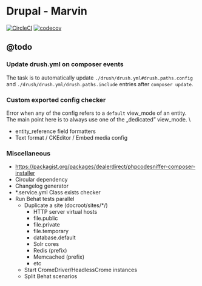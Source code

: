 
# Drupal - Marvin

[![CircleCI](https://circleci.com/gh/Sweetchuck/drupal-marvin/tree/2.x.svg?style=svg)](https://circleci.com/gh/Sweetchuck/drupal-marvin/?branch=2.x)
[![codecov](https://codecov.io/gh/Sweetchuck/drupal-marvin/branch/2.x/graph/badge.svg?token=hKwwzce33I)](https://app.codecov.io/gh/Sweetchuck/drupal-marvin/branch/2.x)


## @todo

### Update drush.yml on composer events

The task is to automatically update `./drush/drush.yml#drush.paths.config`
and `./drush/drush.yml/drush.paths.include` entries after `composer update`.


### Custom exported config checker

Error when any of the config refers to a `default` view_mode of an entity. \
The main point here is to always use one of the „dedicated” view_mode. \

* entity_reference field formatters
* Text format / CKEditor / Embed media config


### Miscellaneous

* https://packagist.org/packages/dealerdirect/phpcodesniffer-composer-installer
* Circular dependency
* Changelog generator
* *.service.yml Class exists checker
* Run Behat tests parallel
  * Duplicate a site (docroot/sites/*/)
    * HTTP server virtual hosts
    * file.public
    * file.private
    * file.temporary
    * database.default
    * Solr cores
    * Redis (prefix)
    * Memcached (prefix)
    * etc
  * Start CromeDriver/HeadlessCrome instances
  * Split Behat scenarios
